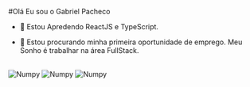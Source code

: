#Olá Eu sou o Gabriel Pacheco 

- 🌱 Estou Apredendo ReactJS e TypeScript.

- 🔭 Estou procurando minha primeira oportunidade de emprego. Meu Sonho é trabalhar na área FullStack.

##

  <div style="flex-basis: 48%;">
    <a><img align="center" alt="Numpy" src="https://img.shields.io/badge/YouTube-FF0000?style=for-the-badge&logo=youtube&logoColor=white">
    </a>
    <a><img align="center" alt="Numpy" src="https://img.shields.io/badge/Instagram-E4405F?style=for-the-badge&logo=instagram&logoColor=white">
    </a>
    <a><img align="center" alt="Numpy" src="https://img.shields.io/badge/Gmail-D14836?style=for-the-badge&logo=gmail&logoColor=white">
    </a>
  </div>


